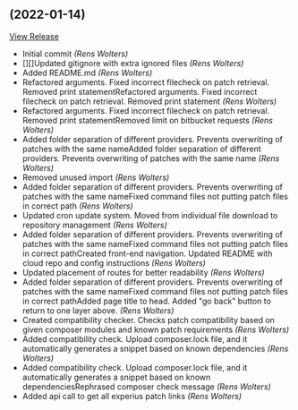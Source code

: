##  (2022-01-14)

[View Release](git@github.com:experius/Experius-Patcher.git/commits/tag/)

*  Initial commit *(Rens Wolters)*
*  [][]Updated gitignore with extra ignored files *(Rens Wolters)*
*  Added README.md *(Rens Wolters)*
*  Refactored arguments. Fixed incorrect filecheck on patch retrieval. Removed print statementRefactored arguments. Fixed incorrect filecheck on patch retrieval. Removed print statement *(Rens Wolters)*
*  Refactored arguments. Fixed incorrect filecheck on patch retrieval. Removed print statementRemoved limit on bitbucket requests *(Rens Wolters)*
*  Added folder separation of different providers. Prevents overwriting of patches with the same nameAdded folder separation of different providers. Prevents overwriting of patches with the same name *(Rens Wolters)*
*  Removed unused import *(Rens Wolters)*
*  Added folder separation of different providers. Prevents overwriting of patches with the same nameFixed command files not putting patch files in correct path *(Rens Wolters)*
*  Updated cron update system. Moved from individual file download to repository management *(Rens Wolters)*
*  Added folder separation of different providers. Prevents overwriting of patches with the same nameFixed command files not putting patch files in correct pathCreated front-end navigation. Updated README with cloud repo and config instructions *(Rens Wolters)*
*  Updated placement of routes for better readability *(Rens Wolters)*
*  Added folder separation of different providers. Prevents overwriting of patches with the same nameFixed command files not putting patch files in correct pathAdded page title to head. Added "go back" button to return to one layer above. *(Rens Wolters)*
*  Created compatibility checker. Checks patch compatibility based on given composer modules and known patch requirements *(Rens Wolters)*
*  Added compatibility check. Upload composer.lock file, and it automatically generates a snippet based on known dependencies *(Rens Wolters)*
*  Added compatibility check. Upload composer.lock file, and it automatically generates a snippet based on known dependenciesRephrased composer check message *(Rens Wolters)*
*  Added api call to get all experius patch links *(Rens Wolters)*


